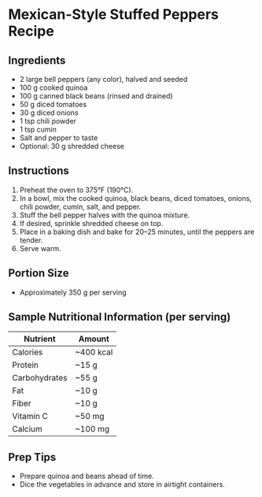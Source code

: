 # Mexican-Style Stuffed Peppers Recipe

## Ingredients
- 2 large bell peppers (any color), halved and seeded
- 100 g cooked quinoa
- 100 g canned black beans (rinsed and drained)
- 50 g diced tomatoes
- 30 g diced onions
- 1 tsp chili powder
- 1 tsp cumin
- Salt and pepper to taste
- Optional: 30 g shredded cheese

## Instructions
1. Preheat the oven to 375°F (190°C).
2. In a bowl, mix the cooked quinoa, black beans, diced tomatoes, onions, chili powder, cumin, salt, and pepper.
3. Stuff the bell pepper halves with the quinoa mixture.
4. If desired, sprinkle shredded cheese on top.
5. Place in a baking dish and bake for 20–25 minutes, until the peppers are tender.
6. Serve warm.

## Portion Size
- Approximately 350 g per serving

## Sample Nutritional Information (per serving)
| Nutrient      | Amount     |
|---------------|------------|
| Calories      | ~400 kcal  |
| Protein       | ~15 g      |
| Carbohydrates | ~55 g      |
| Fat           | ~10 g      |
| Fiber         | ~10 g      |
| Vitamin C     | ~50 mg     |
| Calcium       | ~100 mg    |

## Prep Tips
- Prepare quinoa and beans ahead of time.
- Dice the vegetables in advance and store in airtight containers.
